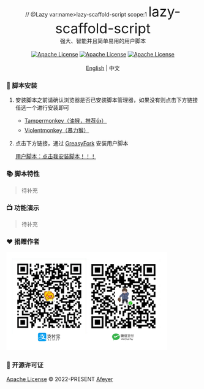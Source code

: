 <p align="center">
  // @Lazy var:name>lazy-scaffold-script scope:1
  <span style="font-size: 36px">lazy-scaffold-script</span>
  <br>
  强大、智能并且简单易用的用户脚本
  <br>
  <br>
  <a href="https://svelte.dev/"><img src="https://img.shields.io/:Svelte-3.0.0-green.svg" alt="Apache License"></a>
  <a href="https://www.typescriptlang.org/"><img src="https://img.shields.io/:TypeScript-4.0.0-yellow.svg" alt="Apache License"></a>
  <a href="https://github.com/NICEXAI/figma-i18n/blob/main/LICENSE"><img src="https://img.shields.io/:License-Apache-blue.svg" alt="Apache License"></a>
  <br>
  <br>
  <a href="./README.md">English</a> | 中文
</p>


### 💽 脚本安装

1. 安装脚本之前请确认浏览器是否已安装脚本管理器，如果没有则点击下方链接任选一个进行安装即可
   
   * [Tampermonkey（油猴，推荐👍）](https://www.tampermonkey.net/)
   * [Violentmonkey（暴力猴）](https://violentmonkey.github.io/get-it/)
  
2. 点击下方链接，通过 [GreasyFork](https://greasyfork.org/zh-CN) 安装用户脚本
   
   [用户脚本：点击我安装脚本！！！](https://greasyfork.org/zh-CN/scripts/)

### 📚 脚本特性

> 待补充
  
### 📺 功能演示


> 待补充


### ❤️ 捐赠作者

<img width="420" src="./docs/payment.png" />

### 📄 开源许可证

[Apache License](https://github.com/NICEXAI/figma-i18n/blob/main/LICENSE) © 2022-PRESENT [Afeyer](https://github.com/NICEXAI)